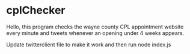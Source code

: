 # cplChecker

Hello, this program checks the wayne county CPL appointment website every minute and tweets whenever an opening under 4 weeks appears.

Update twitterclient file to make it work and then run node index.js
